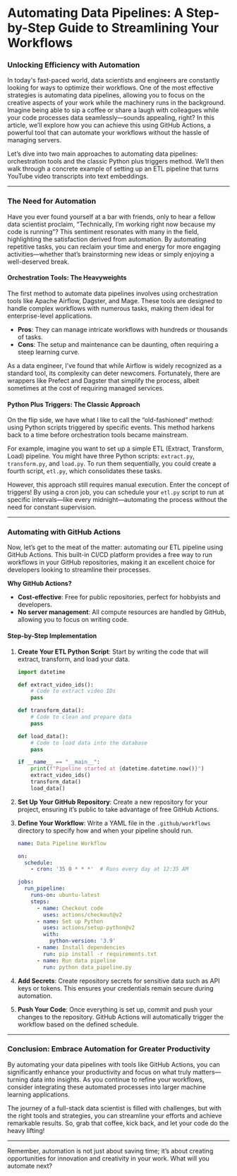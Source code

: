 # Automating Data Pipelines: A Step-by-Step Guide to Streamlining Your Workflows

### Unlocking Efficiency with Automation

In today's fast-paced world, data scientists and engineers are constantly looking for ways to optimize their workflows. One of the most effective strategies is automating data pipelines, allowing you to focus on the creative aspects of your work while the machinery runs in the background. Imagine being able to sip a coffee or share a laugh with colleagues while your code processes data seamlessly—sounds appealing, right? In this article, we’ll explore how you can achieve this using GitHub Actions, a powerful tool that can automate your workflows without the hassle of managing servers.

Let’s dive into two main approaches to automating data pipelines: orchestration tools and the classic Python plus triggers method. We’ll then walk through a concrete example of setting up an ETL pipeline that turns YouTube video transcripts into text embeddings.

---

### The Need for Automation

Have you ever found yourself at a bar with friends, only to hear a fellow data scientist proclaim, “Technically, I’m working right now because my code is running”? This sentiment resonates with many in the field, highlighting the satisfaction derived from automation. By automating repetitive tasks, you can reclaim your time and energy for more engaging activities—whether that’s brainstorming new ideas or simply enjoying a well-deserved break.

#### Orchestration Tools: The Heavyweights

The first method to automate data pipelines involves using orchestration tools like Apache Airflow, Dagster, and Mage. These tools are designed to handle complex workflows with numerous tasks, making them ideal for enterprise-level applications. 

- **Pros**: They can manage intricate workflows with hundreds or thousands of tasks.
- **Cons**: The setup and maintenance can be daunting, often requiring a steep learning curve.

As a data engineer, I’ve found that while Airflow is widely recognized as a standard tool, its complexity can deter newcomers. Fortunately, there are wrappers like Prefect and Dagster that simplify the process, albeit sometimes at the cost of requiring managed services.

#### Python Plus Triggers: The Classic Approach

On the flip side, we have what I like to call the “old-fashioned” method: using Python scripts triggered by specific events. This method harkens back to a time before orchestration tools became mainstream. 

For example, imagine you want to set up a simple ETL (Extract, Transform, Load) pipeline. You might have three Python scripts: `extract.py`, `transform.py`, and `load.py`. To run them sequentially, you could create a fourth script, `etl.py`, which consolidates these tasks. 

However, this approach still requires manual execution. Enter the concept of triggers! By using a cron job, you can schedule your `etl.py` script to run at specific intervals—like every midnight—automating the process without the need for constant supervision.

---

### Automating with GitHub Actions

Now, let’s get to the meat of the matter: automating our ETL pipeline using GitHub Actions. This built-in CI/CD platform provides a free way to run workflows in your GitHub repositories, making it an excellent choice for developers looking to streamline their processes.

**Why GitHub Actions?**
- **Cost-effective**: Free for public repositories, perfect for hobbyists and developers.
- **No server management**: All compute resources are handled by GitHub, allowing you to focus on writing code.

#### Step-by-Step Implementation

1. **Create Your ETL Python Script**: Start by writing the code that will extract, transform, and load your data. 

   ```python
   import datetime

   def extract_video_ids():
       # Code to extract video IDs
       pass

   def transform_data():
       # Code to clean and prepare data
       pass

   def load_data():
       # Code to load data into the database
       pass

   if __name__ == "__main__":
       print(f"Pipeline started at {datetime.datetime.now()}")
       extract_video_ids()
       transform_data()
       load_data()
   ```

2. **Set Up Your GitHub Repository**: Create a new repository for your project, ensuring it’s public to take advantage of free GitHub Actions.

3. **Define Your Workflow**: Write a YAML file in the `.github/workflows` directory to specify how and when your pipeline should run.

   ```yaml
   name: Data Pipeline Workflow

   on:
     schedule:
       - cron: '35 0 * * *'  # Runs every day at 12:35 AM

   jobs:
     run_pipeline:
       runs-on: ubuntu-latest
       steps:
         - name: Checkout code
           uses: actions/checkout@v2
         - name: Set up Python
           uses: actions/setup-python@v2
           with:
             python-version: '3.9'
         - name: Install dependencies
           run: pip install -r requirements.txt
         - name: Run data pipeline
           run: python data_pipeline.py
   ```

4. **Add Secrets**: Create repository secrets for sensitive data such as API keys or tokens. This ensures your credentials remain secure during automation.

5. **Push Your Code**: Once everything is set up, commit and push your changes to the repository. GitHub Actions will automatically trigger the workflow based on the defined schedule.

---

### Conclusion: Embrace Automation for Greater Productivity

By automating your data pipelines with tools like GitHub Actions, you can significantly enhance your productivity and focus on what truly matters—turning data into insights. As you continue to refine your workflows, consider integrating these automated processes into larger machine learning applications.

The journey of a full-stack data scientist is filled with challenges, but with the right tools and strategies, you can streamline your efforts and achieve remarkable results. So, grab that coffee, kick back, and let your code do the heavy lifting!

---

Remember, automation is not just about saving time; it’s about creating opportunities for innovation and creativity in your work. What will you automate next?